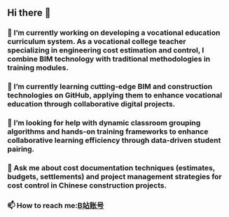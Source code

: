 ## Hi there 👋
### 🔭 I’m currently working on developing a vocational education curriculum system. As a vocational college teacher specializing in engineering cost estimation and control, I combine BIM technology with traditional methodologies in training modules. 
### 🌱 I’m currently learning cutting-edge BIM and construction technologies on GitHub, applying them to enhance vocational education through collaborative digital projects.
### 🤔 I’m looking for help with dynamic classroom grouping algorithms and hands-on training frameworks to enhance collaborative learning efficiency through data-driven student pairing.
### 💬 Ask me about cost documentation techniques (estimates, budgets, settlements) and project management strategies for cost control in Chinese construction projects.
### 📫 How to reach me:[B站账号](https://space.bilibili.com/32095085)
<!--
**ql-happyer/ql-happyer** is a ✨ _special_ ✨ repository because its `README.md` (this file) appears on your GitHub profile.

Here are some ideas to get you started:

- 🔭 I’m currently working on developing a vocational education curriculum system. As a vocational college teacher specializing in engineering cost estimation and control, I combine BIM technology with traditional methodologies in training modules. 
- 🌱 I’m currently learning cutting-edge BIM and construction technologies on GitHub, applying them to enhance vocational education through collaborative digital projects.
- 👯 I’m looking to collaborate on ...
- 🤔 I’m looking for help with dynamic classroom grouping algorithms and hands-on training frameworks to enhance collaborative learning efficiency through data-driven student pairing.
- 💬 Ask me about cost documentation techniques (estimates, budgets, settlements) and project management strategies for cost control in Chinese construction projects.
- 📫 How to reach me:[B站账号](https://space.bilibili.com/32095085)
- 😄 Pronouns: ...
- ⚡ Fun fact: ...
-->

